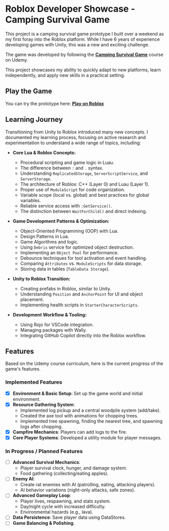 # Roblox Developer Showcase - Camping Survival Game

This project is a camping survival game prototype I built over a weekend as my first foray into the Roblox platform. While I have 6 years of experience developing games with Unity, this was a new and exciting challenge.

The game was developed by following the [**Camping Survival Game**](https://www.udemy.com/course/robloxadvancedcodingcourse/) course on Udemy.

This project showcases my ability to quickly adapt to new platforms, learn independently, and apply new skills in a practical setting.

## Play the Game

You can try the prototype here: [**Play on Roblox**](https://create.roblox.com/dashboard/creations/experiences/8798985738/overview)

## Learning Journey

Transitioning from Unity to Roblox introduced many new concepts. I documented my learning process, focusing on active research and experimentation to understand a wide range of topics, including:

-   **Core Lua & Roblox Concepts:**
    -   Procedural scripting and game logic in Luau.
    -   The difference between `:` and `.` syntax.
    -   Understanding `ReplicatedStorage`, `ServerScriptService`, and `ServerStorage`.
    -   The architecture of Roblox: C++ (Layer 0) and Luau (Layer 1).
    -   Proper use of `ModuleScript` for code organization.
    -   Variable scope (local vs. global) and best practices for global variables.
    -   Reliable service access with `:GetService()`.
    -   The distinction between `WaitForChild()` and direct indexing.

-   **Game Development Patterns & Optimization:**
    -   Object-Oriented Programming (OOP) with Lua.
    -   Design Patterns in Lua.
    -   Game Algorithms and logic.
    -   Using `Debris` service for optimized object destruction.
    -   Implementing an `Object Pool` for performance.
    -   Debounce techniques for tool activation and event handling.
    -   Comparing `Attributes` vs. `ModuleScripts` for data storage.
    -   Storing data in tables (`TableData Storage`).

-   **Unity to Roblox Transition:**
    -   Creating prefabs in Roblox, similar to Unity.
    -   Understanding `Position` and `AnchorPoint` for UI and object placement.
    -   Implementing health scripts in `StarterCharacterScripts`.

-   **Development Workflow & Tooling:**
    -   Using Rojo for VSCode integration.
    -   Managing packages with Wally.
    -   Integrating GitHub Copilot directly into the Roblox workflow.

## Features

Based on the Udemy course curriculum, here is the current progress of the game's features.

### Implemented Features
- [x] **Environment & Basic Setup**: Set up the game world and initial environment.
- [x] **Resource Gathering System**:
    - Implemented log pickup and a central woodpile system (add/take).
    - Created the axe tool with animations for chopping trees.
    - Implemented tree spawning, finding the nearest tree, and spawning logs after chopping.
- [x] **Campfire Mechanics**: Players can add logs to the fire.
- [x] **Core Player Systems**: Developed a utility module for player messages.

### In Progress / Planned Features
- [ ] **Advanced Survival Mechanics**:
    - Player survival clock, hunger, and damage system.
    - Food gathering (collecting/eating apples).
- [ ] **Enemy AI**:
    - Create rat enemies with AI (patrolling, eating, attacking players).
    - AI behavior variations (night-only attacks, safe zones).
- [ ] **Advanced Gameplay Loop**:
    - Player lives, respawning, and stats system.
    - Day/night cycle with increased difficulty.
    - Environmental hazards (e.g., lava).
- [ ] **Data Persistence**: Save player data using DataStores.
- [ ] **Game Balancing & Polishing**.
